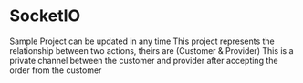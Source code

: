 # SocketIO
Sample Project can be updated in any time
This project represents the relationship between two actions, theirs are (Customer & Provider)
This is a private channel between the customer and provider after accepting the order from the customer
